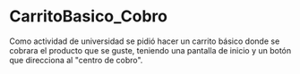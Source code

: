 # CarritoBasico_Cobro
Como actividad de universidad se pidió hacer un carrito básico donde se cobrara el producto que se guste, teniendo una pantalla de inicio y un botón que direcciona al "centro de cobro".
